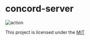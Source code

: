 # concord-server

![action](https://github.com/Heraclito-Q-Saldanha/fraguismo/actions/workflows/docker.yml/badge.svg)

This project is licensed under the [MIT](../LICENSE)
